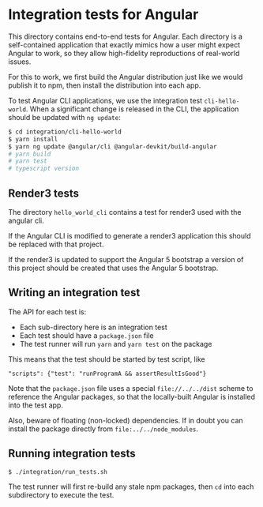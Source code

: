 # Integration tests for Angular

This directory contains end-to-end tests for Angular. Each directory is a self-contained application that exactly mimics how a user might expect Angular
to work, so they allow high-fidelity reproductions of real-world issues.

For this to work, we first build the Angular distribution just like we would
publish it to npm, then install the distribution into each app.

To test Angular CLI applications, we use the integration test `cli-hello-world`.
When a significant change is released in the CLI, the application should be updated with `ng update`:

```bash
$ cd integration/cli-hello-world
$ yarn install
$ yarn ng update @angular/cli @angular-devkit/build-angular
# yarn build
# yarn test
# typescript version
```

## Render3 tests

The directory `hello_world_cli` contains a test for render3 used with the angular cli.

If the Angular CLI is modified to generate a render3 application this should be replaced with that project.

If the render3 is updated to support the Angular 5 bootstrap a version of this project should be created that
uses the Angular 5 bootstrap.

## Writing an integration test

The API for each test is:

- Each sub-directory here is an integration test
- Each test should have a `package.json` file
- The test runner will run `yarn` and `yarn test` on the package

This means that the test should be started by test script, like
```
"scripts": {"test": "runProgramA && assertResultIsGood"}
```

Note that the `package.json` file uses a special `file://../../dist` scheme
to reference the Angular packages, so that the locally-built Angular
is installed into the test app.

Also, beware of floating (non-locked) dependencies. If in doubt
you can install the package directly from `file:../../node_modules`.

## Running integration tests

```
$ ./integration/run_tests.sh
```

The test runner will first re-build any stale npm packages, then `cd` into each
subdirectory to execute the test.
